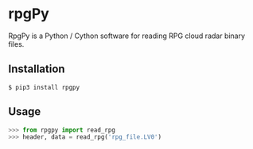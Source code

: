 # rpgPy

RpgPy is a Python / Cython software for reading RPG cloud radar binary files.

Installation
------------

``` 
$ pip3 install rpgpy
```

Usage
-----

```python
>>> from rpgpy import read_rpg
>>> header, data = read_rpg('rpg_file.LV0')
```

